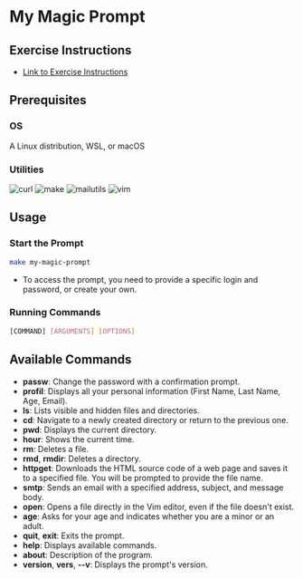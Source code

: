 # My Magic Prompt

## Exercise Instructions

- [Link to Exercise Instructions](./shell-scripting.pdf)

## Prerequisites

### OS

A Linux distribution, WSL, or macOS

### Utilities

![curl](https://img.shields.io/badge/curl-07405E?logo=curl&logoColor=white&labelColor=07405E)
![make](https://img.shields.io/badge/make-427819?logo=gnu&logoColor=white&labelColor=427819)
![mailutils](https://img.shields.io/badge/mailutils-DB4437?logo=maildotcom&logoColor=white&labelColor=DB4437)
![vim](https://img.shields.io/badge/vim-019733?logo=vim&logoColor=white&labelColor=019733)

## Usage

### Start the Prompt

```bash
make my-magic-prompt
```

- To access the prompt, you need to provide a specific login and password, or create your own.

### Running Commands

```bash
[COMMAND] [ARGUMENTS] [OPTIONS]
```

## Available Commands

- **passw**: Change the password with a confirmation prompt.
- **profil**: Displays all your personal information (First Name, Last Name, Age, Email).
- **ls**: Lists visible and hidden files and directories.
- **cd**: Navigate to a newly created directory or return to the previous one.
- **pwd**: Displays the current directory.
- **hour**: Shows the current time.
- **rm**: Deletes a file.
- **rmd**, **rmdir**: Deletes a directory.
- **httpget**: Downloads the HTML source code of a web page and saves it to a specified file. You will be prompted to provide the file name.
- **smtp**: Sends an email with a specified address, subject, and message body.
- **open**: Opens a file directly in the Vim editor, even if the file doesn't exist.
- **age**: Asks for your age and indicates whether you are a minor or an adult.
- **quit**, **exit**: Exits the prompt.
- **help**: Displays available commands.
- **about**: Description of the program.
- **version**, **vers**, **--v**: Displays the prompt's version.
